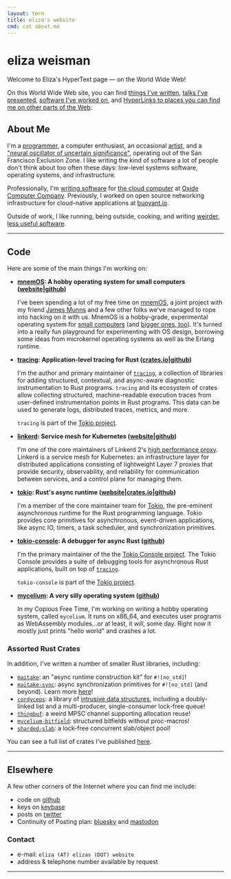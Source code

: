 ```yaml
---
layout: term
title: eliza's website
cmd: cat about.md
---
```


# eliza weisman

Welcome to Eliza's HyperText page &mdash; on the World Wide Web!

On this World Wide Web site, you can find [things I've written](notes), [talks
I've presented](slides), [software I've worked on](#code), and [HyperLinks to
places you can find me on other parts of the Web](#elsewhere).

## About Me

I'm a [programmer](#code), a computer enthusiast, an occasional
[artist](/portfolio), and a ["neural oscillator of uncertain
significance"][oscillator], operating out of the San Francisco Exclusion Zone. I
like writing the kind of software a lot of people don't think
about too often these days: low-level systems software, operating systems, and
infrastructure.

Professionally, I'm [writing software](/new-years-and-new-beginnings) for [the cloud computer] at [Oxide Computer Company].
Previously, I worked on open source networking infrastructure for cloud-native
applications at [buoyant.io](https://buoyant.io).

Outside of work, I like running, being outside, cooking, and writing [weirder, less useful software](#code).

[the cloud computer]: https://oxide.computer/blog/the-cloud-computer
[Oxide Computer Company]: https://oxide.computer/
* * *

## Code

Here are some of the main things I'm working on:

+ **[mnemOS]: A hobby operating system for small computers
  ([website][mnemOS]|[github][mnemOS-gh])**

  I've been spending a lot of my free time on [mnemOS], a joint project with my
  friend [James Munns] and a few other folks we've managed to rope into hacking
  on it with us. MnemOS is a hobby-grade, experimental operating system for
  [small computers] (and [bigger ones, too]). It's turned into a really fun
  playground for experimenting with OS design, borrowing some ideas from
  microkernel operating systems as well as the Erlang runtime.

+ **[tracing][tracing-gh]: Application-level tracing for Rust
  ([crates.io][tracing-crates]|[github][tracing-gh])**

  I'm the author and primary maintainer of [`tracing`][tracing-gh], a
  collection of libraries for adding structured, contextual, and
  async-aware diagnostic instrumentation to Rust programs. `tracing` and
  its ecosystem of crates allow collecting structured, machine-readable
  execution traces from user-defined instrumentation points in Rust
  programs. This data can be used to generate logs, distributed traces,
  metrics, and more.

  `tracing` is part of the [Tokio project][tokio].

+ **[linkerd][linkerd.io]: Service mesh for Kubernetes
  ([website][linkerd.io]|[github][linkerd-gh])**

  I'm one of the core maintainers of Linkerd 2's [high performance
  proxy][proxy-gh]. Linkerd is a service mesh for Kubernetes: an infrastructure
  layer for distributed applications consisting of lightweight Layer 7 proxies
  that provide security, observability, and reliability for communication
  between services, and a control plane for managing them.

+ **[tokio]: Rust's async runtime
  ([website][tokio]|[crates.io][tokio-crates]|[github][tokio-gh])**

  I'm a member of the core maintainer team for [Tokio][tokio], the pre-eminent
  asynchronous runtime for the Rust programming language. Tokio provides core
  primitives for asynchronous, event-driven applications, like async IO,
  timers, a task scheduler, and  synchronization primitives.

+ **[tokio-console][console-gh]: A debugger for async Rust
  ([github][console-gh])**

  I'm the primary maintainer of the the [Tokio Console project][console-gh]. The
  Tokio Console provides a suite of debugging tools for asynchronous Rust
  applications, built on top of [`tracing`][tracing-gh].

  `tokio-console` is part of the [Tokio project][tokio].

+ **[mycelium][myco-gh]: A very silly operating system ([github][myco-gh])**

  In my Copious Free Time, I'm working on writing a hobby operating system,
  called `mycelium`. It runs on x86_64, and executes user programs as
  WebAssembly modules...or at least, it *will*, some day. Right now it mostly
  just prints "hello world" and crashes a lot.

### Assorted Rust Crates

In addition, I've written a number of smaller Rust libraries, including:

+ [`maitake`](https://mycelium.elizas.website/maitake/): an "async runtime
  construction kit" for `#![no_std]`!
+ [`maitake-sync`](https://crates.io/crates/maitake-sync): async synchronization
  primitives for `#![no_std]` (and beyond). Learn more
  [here][maitake-sync-post]!
+ [`cordyceps`](https://crates.io/crates/cordyceps): a library of [intrusive
  data structures], including a doubly-linked list and a multi-producer,
  single-consumer lock-free queue!
+ [`thingbuf`](https://crates.io/crates/thingbuf): a weird MPSC channel supporting
  allocation reuse!
+ [`mycelium-bitfield`](https://crates.io/crates/mycelium-bitfield): structured
  bitfields without proc-macros!
+ [`sharded-slab`](https://crates.io/crates/sharded-slab): a lock-free
  concurrent slab/object pool!

You can see a full list of crates I've published
[here](https://crates.io/users/hawkw).

[mnemOS]: https://mnemos.dev
[mnemOS-gh]: https://github.com/tosc-rs/mnemos
[James Munns]: https://jamesmunns.com/
[small computers]: https://github.com/tosc-rs/mnemos/tree/main/platforms/allwinner-d1
[bigger ones, too]: https://github.com/tosc-rs/mnemos/tree/main/platforms/x86_64
[linkerd.io]: https://linkerd.io
[linkerd-gh]: https://github.com/linkerd/linkerd2
[proxy-gh]: https://github.com/linkerd/linkerd2-proxy
[tracing-crates]: https://crates.io/crates/tracing
[tracing-gh]: https://github.com/tokio-rs/tracing
[tokio]: https://tokio.rs/
[tokio-crates]: https://crates.io/crates/tokio
[tokio-gh]: https://github.com/tokio-rs/tokio
[console-gh]: https://github.com/tokio-rs/console
[myco-gh]: https://github.com/hawkw/mycelium
[oscillator]: https://en.wikipedia.org/wiki/Purr#Mechanism
[maitake-sync-post]: /notes/announcing-maitake-sync
[intrusive data structures]: https://docs.rs/cordyceps/latest/cordyceps/#intrusive-data-structures

* * *

## Elsewhere

A few other corners of the Internet where you can find me include:

+ code on <a class = "dir" href="https://github.com/hawkw">github</a>
+ keys on <a class = "dir" href="https://keybase.io/hawk">keybase</a>
+ posts on <a class = "dir" href = "https://twitter.com/mycoliza">twitter</a>
+ Continuity of Posting plan:
  <a class = "dir" href="https://bsky.app/profile/elizas.website">bluesky</a>
  and <a class = "dir" rel="me" href="https://xantronix.social/@eliza">mastodon</a>

### Contact

+ e-mail:<!--  _eliza (AT) buoyant (DOT) io_ or --> `eliza (AT) elizas (DOT) website`
+ address & telephone number available by request

* * *
